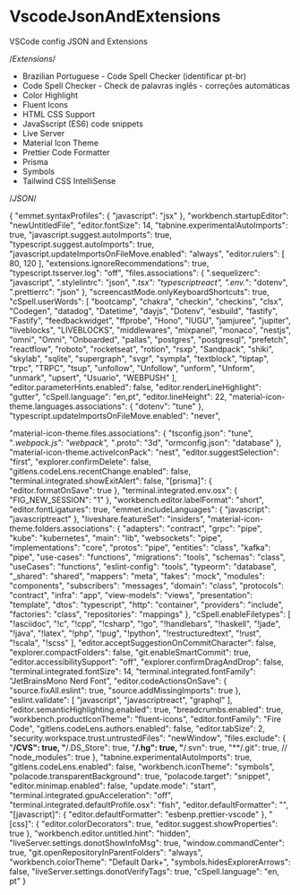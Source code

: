 # VscodeJsonAndExtensions

VSCode config JSON and Extensions

/*Extensions*/

  - Brazilian Portuguese - Code Spell Checker (identificar pt-br)
  - Code Spell Checker - Check de palavras inglês - correções automáticas
  - Color Highlight
  - Fluent Icons
  - HTML CSS Support
  - JavaSscript (ES6) code snippets
  - Live Server
  - Material Icon Theme
  - Prettier Code Formatter
  - Prisma
  - Symbols
  - Tailwind CSS IntelliSense
  
/*JSON*/

{
  "emmet.syntaxProfiles": {
    "javascript": "jsx"
  },
  "workbench.startupEditor": "newUntitledFile",
  "editor.fontSize": 14,
  "tabnine.experimentalAutoImports": true,
  "javascript.suggest.autoImports": true,
  "typescript.suggest.autoImports": true,
  "javascript.updateImportsOnFileMove.enabled": "always",
  "editor.rulers": [
    80,
    120
  ],
  "extensions.ignoreRecommendations": true,
  "typescript.tsserver.log": "off",
  "files.associations": {
    ".sequelizerc": "javascript",
    ".stylelintrc": "json",
    "*.tsx": "typescriptreact",
    ".env.*": "dotenv",
    ".prettierrc": "json"
  },
  "screencastMode.onlyKeyboardShortcuts": true,
  "cSpell.userWords": [
    "bootcamp",
    "chakra",
    "checkin",
    "checkins",
    "clsx",
    "Codegen",
    "datadog",
    "Datetime",
    "dayjs",
    "Dotenv",
    "esbuild",
    "fastify",
    "Fastify",
    "feedbackwidget",
    "ffprobe",
    "Hono",
    "IUGU",
    "jamjuree",
    "jupiter",
    "liveblocks",
    "LIVEBLOCKS",
    "middlewares",
    "mixpanel",
    "monaco",
    "nestjs",
    "omni",
    "Omni",
    "Onboarded",
    "pallas",
    "postgres",
    "postgresql",
    "prefetch",
    "reactflow",
    "roboto",
    "rocketseat",
    "rotion",
    "rsxp",
    "Sandpack",
    "shiki",
    "skylab",
    "sqlite",
    "supergraph",
    "svgr",
    "sympla",
    "textblock",
    "tiptap",
    "trpc",
    "TRPC",
    "tsup",
    "unfollow",
    "Unfollow",
    "unform",
    "Unform",
    "unmark",
    "upsert",
    "Usuario",
    "WEBPUSH"
  ],
  "editor.parameterHints.enabled": false,
  "editor.renderLineHighlight": "gutter",
  "cSpell.language": "en,pt",
  "editor.lineHeight": 22,
  "material-icon-theme.languages.associations": {
    "dotenv": "tune"
  },
  "typescript.updateImportsOnFileMove.enabled": "never",
  
  "material-icon-theme.files.associations": {
    "tsconfig.json": "tune",
    "*.webpack.js": "webpack",
    "*.proto": "3d",
    "ormconfig.json": "database"
  },
  "material-icon-theme.activeIconPack": "nest",
  "editor.suggestSelection": "first",
  "explorer.confirmDelete": false,
  "gitlens.codeLens.recentChange.enabled": false,
  "terminal.integrated.showExitAlert": false,
  "[prisma]": {
    "editor.formatOnSave": true
  },
  "terminal.integrated.env.osx": {
    "FIG_NEW_SESSION": "1"
  },
  "workbench.editor.labelFormat": "short",
  "editor.fontLigatures": true,
  "emmet.includeLanguages": {
    "javascript": "javascriptreact"
  },
  "liveshare.featureSet": "insiders",
  "material-icon-theme.folders.associations": {
    "adapters": "contract",
    "grpc": "pipe",
    "kube": "kubernetes",
    "main": "lib",
    "websockets": "pipe",
    "implementations": "core",
    "protos": "pipe",
    "entities": "class",
    "kafka": "pipe",
    "use-cases": "functions",
    "migrations": "tools",
    "schemas": "class",
    "useCases": "functions",
    "eslint-config": "tools",
    "typeorm": "database",
    "_shared": "shared",
    "mappers": "meta",
    "fakes": "mock",
    "modules": "components",
    "subscribers": "messages",
    "domain": "class",
    "protocols": "contract",
    "infra": "app",
    "view-models": "views",
    "presentation": "template",
    "dtos": "typescript",
    "http": "container",
    "providers": "include",
    "factories": "class",
    "repositories": "mappings"
  },
  "cSpell.enableFiletypes": [
    "!asciidoc",
    "!c",
    "!cpp",
    "!csharp",
    "!go",
    "!handlebars",
    "!haskell",
    "!jade",
    "!java",
    "!latex",
    "!php",
    "!pug",
    "!python",
    "!restructuredtext",
    "!rust",
    "!scala",
    "!scss"
  ],
  "editor.acceptSuggestionOnCommitCharacter": false,
  "explorer.compactFolders": false,
  "git.enableSmartCommit": true,
  "editor.accessibilitySupport": "off",
  "explorer.confirmDragAndDrop": false,
  "terminal.integrated.fontSize": 14,
  "terminal.integrated.fontFamily": "JetBrainsMono Nerd Font",
  "editor.codeActionsOnSave": {
    "source.fixAll.eslint": true,
    "source.addMissingImports": true
  },
  "eslint.validate": [
    "javascript",
    "javascriptreact",
    "graphql"
  ],
  "editor.semanticHighlighting.enabled": true,
  "breadcrumbs.enabled": true,
  "workbench.productIconTheme": "fluent-icons",
  "editor.fontFamily": "Fire Code",
  "gitlens.codeLens.authors.enabled": false,
  "editor.tabSize": 2,
  "security.workspace.trust.untrustedFiles": "newWindow",
  "files.exclude": {
    "**\/CVS": true,
    "**\/.DS_Store": true,
    "**\/.hg": true,
    "**\/.svn": true,
    "**\/.git": true,
    // "node_modules": true
  },
  "tabnine.experimentalAutoImports": true,
  "gitlens.codeLens.enabled": false,
  "workbench.iconTheme": "symbols",
  "polacode.transparentBackground": true,
  "polacode.target": "snippet",
  "editor.minimap.enabled": false,
  "update.mode": "start",
  "terminal.integrated.gpuAcceleration": "off",
  "terminal.integrated.defaultProfile.osx": "fish",
  "editor.defaultFormatter": "<another formatter>",
  "[javascript]": {
    "editor.defaultFormatter": "esbenp.prettier-vscode"
  },
  "[css]": {
    "editor.colorDecorators": true,
    "editor.suggest.showProperties": true
  },
  "workbench.editor.untitled.hint": "hidden",
  "liveServer.settings.donotShowInfoMsg": true,
  "window.commandCenter": true,
  "git.openRepositoryInParentFolders": "always",
  "workbench.colorTheme": "Default Dark+",
  "symbols.hidesExplorerArrows": false,
  "liveServer.settings.donotVerifyTags": true,
  "cSpell.language": "en, pt"
}
